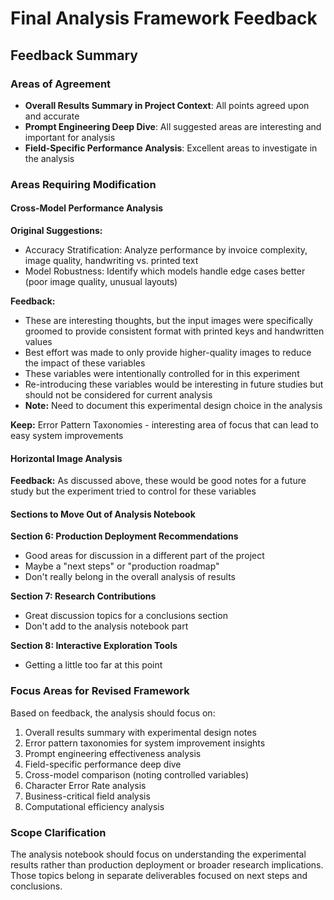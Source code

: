 # Final Analysis Framework Feedback

## Feedback Summary

### **Areas of Agreement**
- **Overall Results Summary in Project Context**: All points agreed upon and accurate
- **Prompt Engineering Deep Dive**: All suggested areas are interesting and important for analysis
- **Field-Specific Performance Analysis**: Excellent areas to investigate in the analysis

### **Areas Requiring Modification**

#### **Cross-Model Performance Analysis**
**Original Suggestions:**
- Accuracy Stratification: Analyze performance by invoice complexity, image quality, handwriting vs. printed text
- Model Robustness: Identify which models handle edge cases better (poor image quality, unusual layouts)

**Feedback:** 
- These are interesting thoughts, but the input images were specifically groomed to provide consistent format with printed keys and handwritten values
- Best effort was made to only provide higher-quality images to reduce the impact of these variables
- These variables were intentionally controlled for in this experiment
- Re-introducing these variables would be interesting in future studies but should not be considered for current analysis
- **Note:** Need to document this experimental design choice in the analysis

**Keep:** Error Pattern Taxonomies - interesting area of focus that can lead to easy system improvements

#### **Horizontal Image Analysis**
**Feedback:** As discussed above, these would be good notes for a future study but the experiment tried to control for these variables

#### **Sections to Move Out of Analysis Notebook**
**Section 6: Production Deployment Recommendations**
- Good areas for discussion in a different part of the project
- Maybe a "next steps" or "production roadmap" 
- Don't really belong in the overall analysis of results

**Section 7: Research Contributions**
- Great discussion topics for a conclusions section
- Don't add to the analysis notebook part

**Section 8: Interactive Exploration Tools**
- Getting a little too far at this point

### **Focus Areas for Revised Framework**
Based on feedback, the analysis should focus on:
1. Overall results summary with experimental design notes
2. Error pattern taxonomies for system improvement insights
3. Prompt engineering effectiveness analysis
4. Field-specific performance deep dive
5. Cross-model comparison (noting controlled variables)
6. Character Error Rate analysis
7. Business-critical field analysis
8. Computational efficiency analysis

### **Scope Clarification**
The analysis notebook should focus on understanding the experimental results rather than production deployment or broader research implications. Those topics belong in separate deliverables focused on next steps and conclusions. 